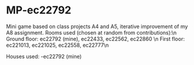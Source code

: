 # MP-ec22792

Mini game based on class projects A4 and A5, iterative improvement of my A8 assignment.
Rooms used (chosen at random from contributions):\n
Ground floor: ec22792 (mine), ec22433, ec22562, ec22860 \n
First floor: ec221013, ec221025, ec22558, ec22777\n

Houses used:
-ec22792 (mine)
